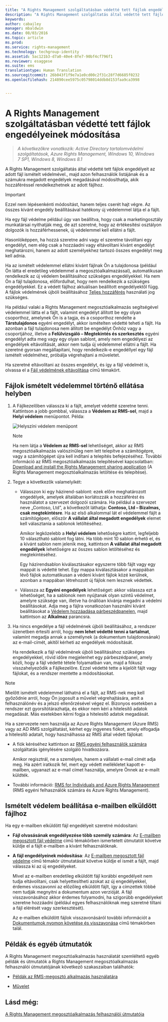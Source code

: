 ```yaml
---
title: "A Rights Management szolgáltatásban védetté tett fájlok engedélyeinek módosítása | Azure RMS"
description: "A Rights Management szolgáltatás által védetté tett fájlok engedélyeit az adott fájl ismételt védelmével., majd azon felhasználók listájának és a számukra megadott engedélyek megadásával módosíthatja, akik hozzáféréssel rendelkezhetnek az adott fájlhoz."
keywords: 
author: cabailey
manager: mbaldwin
ms.date: 08/03/2016
ms.topic: article
ms.prod: 
ms.service: rights-management
ms.technology: techgroup-identity
ms.assetid: 5ac121b3-d7a0-40e4-8fe7-90bf4cf796f1
ms.reviewer: esaggese
ms.suite: ems
translationtype: Human Translation
ms.sourcegitcommit: 26b043f1f9e7a1e0cd00c2f31c28f7d6685f0232
ms.openlocfilehash: 214890cee5975c05798014ddb8d153faa9ca3998


---
```


# A Rights Management szolgáltatásban védetté tett fájlok engedélyeinek módosítása

>*A következőkre vonatkozik: Active Directory tartalomvédelmi szolgáltatások, Azure Rights Management, Windows 10, Windows 7 SP1, Windows 8, Windows 8.1*

A Rights Management szolgáltatás által védetté tett fájlok engedélyeit az adott fájl ismételt védelmével., majd azon felhasználók listájának és a számukra megadott engedélyek megadásával módosíthatja, akik hozzáféréssel rendelkezhetnek az adott fájlhoz.

> [!IMPORTANT]
> Ezzel nem lépésenkénti módosítást, hanem teljes cserét hajt végre. Az összes kívánt engedély beállításával hatékony új védelemmel látja el a fájlt.
> 
>  Ha egy fájl védelme például úgy van beállítva, hogy csak a marketingosztály munkatársai nyithatják meg, de azt szeretné, hogy az értékesítési osztályon dolgozók is hozzáférhessenek, új védelemmel kell ellátni a fájlt.
>
> Hasonlóképpen, ha hozzá szeretne adni vagy el szeretne távolítani egy engedélyt, nem elég csak a hozzáadni vagy eltávolítani kívánt engedélyt meghatározni, hanem az adott személyekhez tartozó összes engedélyt meg kell adnia.

Ha az ismételt védelemmel ellátni kívánt fájlnak Ön a tulajdonosa (például Ön látta el eredetileg védelemmel a megosztóalkalmazással), automatikusan rendelkezik az új védelem beállításához szükséges engedélyekkel. Ha nem Ön a fájl tulajdonosa, előfordulhat, hogy nem rendelkezik a szükséges engedélyekkel. Ez a védett fájlhoz aktuálisan beállított engedélyektől függ. A fájlok védelmének újbóli beállításához [Teljes hozzáférés](../deploy-use/configure-usage-rights.md#usage-rights-and-descriptions) használati jog szükséges.

Ha például valaki a Rights Management megosztóalkalmazás segítségével védelemmel látta el a fájlt, valamint engedélyt állított be egy olyan csoporthoz, amelynek Ön is a tagja, és a csoporthoz rendelte a **Társtulajdonos** egyéni engedélyt, akkor ismételten védetté teheti a fájlt. Ha azonban a fájl tulajdonosa nem állított be engedélyt Önhöz vagy a csoportjához, illetve a **Felülvizsgáló – Megtekintés és szerkesztés** egyéni engedélyt adta meg vagy egy olyan sablont, amely nem engedélyezi az engedélyek eltávolítását, akkor nem tudja új védelemmel ellátni a fájlt. Ha szeretné gyorsan megállapítani, hogy rendelkezik-e engedéllyel egy fájl ismételt védelméhez, próbálja végrehajtani a műveletet.

Ha szeretné eltávolítani az összes engedélyt, és így a fájl védelmét is, olvassa el a [Fájl védelmének eltávolítása](sharing-app-remove-protection.md) című témakört.

## Fájlok ismételt védelemmel történő ellátása helyben

1.  A Fájlkezelőben válassza ki a fájlt, amelyet védetté szeretne tenni. Kattintson a jobb gombbal, válassza a **Védelem az RMS-sel**, majd a **Helyi védelem** menüpontot. Példa:

    ![Helyszíni védelem menüpont](../media/ADRMS_MSRMSApp_SP_CompanyDefined.png)

    > [!NOTE]
    > Ha nem látja a **Védelem az RMS-sel** lehetőséget, akkor az RMS megosztóalkalmazás valószínűleg nem lett telepítve a számítógépre, vagy a számítógépet újra kell indítani a telepítés befejezéséhez. További információ az RMS megosztóalkalmazás telepítésével kapcsolatban: [Download and install the Rights Management sharing application](install-sharing-app.md) (A Rights Management megosztóalkalmazás letöltése és telepítése).

2.  Tegye a következők valamelyikét:

    -   Válasszon ki egy házirend-sablont: ezek előre meghatározott engedélyek, amelyek általában korlátozzák a hozzáférést és használatot a szervezet dolgozói számára. Ha például a szervezet neve „Contoso, Ltd”, a következőt láthatja: **Contoso, Ltd – Bizalmas, csak megtekintésre**. Ha az első alkalommal lát el védelemmel fájlt a számítógépen, először **A vállalat által megadott engedélyek** elemet kell választania a sablonok letöltéséhez.

        Amikor legközelebb a **Helyi védelem** lehetőségre kattint, legfeljebb 10 választható sablont fog látni. Ha több mint 10 sablon érhető el, és a kívánt sablon nem jelenik meg, kattintson **A vállalat által megadott engedélyek** lehetőségre az összes sablon letöltéséhez és megtekintéséhez.

        Egy házirendsablon kiválasztásakor egyszerre több fájlt vagy egy mappát is védetté tehet. Egy mappa kiválasztásakor a mappában lévő fájlok automatikusan a védeni kívánt fájlok közé kerülnek, azonban a mappában létrehozott új fájlok nem lesznek védettek.

    -   Válassza az **Egyéni engedélyek** lehetőséget: akkor válassza ezt a lehetőséget, ha a sablonok nem nyújtanak olyan szintű védelmet, amelyre szüksége van, illetve ha önállóan kívánja megadni a védelmi beállításokat. Adja meg a fájlra vonatkozóan használni kívánt beállításokat a [Védelem hozzáadása párbeszédpanelen](sharing-app-dialog-box.md), majd kattintson az **Alkalmaz** parancsra.

3. Ha nincs engedélye a fájl védelmének újbóli beállításához, a rendszer üzenetben értesíti arról, hogy **nem lehet védetté tenni a tartalmat**, valamint megadja annak a személynek (a dokumentum tulajdonosának) az e-mail-címét, akitől kérheti az engedélyek módosítását.

    Ha rendelkezik a fájl védelmének újbóli beállításához szükséges engedélyekkel, rövid időre megjelenhet egy párbeszédpanel, amely közli, hogy a fájl védetté tétele folyamatban van, majd a fókusz visszahelyeződik a Fájlkezelőre. Ezzel védetté tette a kijelölt fájlt vagy fájlokat, és a rendszer mentette a módosításokat. 

> [!NOTE]
> Mielőtt ismételt védelemmel láthatná el a fájlt, az RMS-nek meg kell győződnie arról, hogy Ön jogosult a művelet végrehajtására, amit a felhasználónév és a jelszó ellenőrzésével végez el. Bizonyos esetekben a rendszer ezt gyorsítótárazhatja, és ekkor nem kéri a hitelesítő adatok megadását. Más esetekben kérni fogja a hitelesítő adatok megadását.
>
> Ha a szervezete nem használja az Azure Rights Management (Azure RMS) vagy az AD RMS szolgáltatást, kérhet egy ingyenes fiókot, amely elfogadja a hitelesítő adatait, hogy használhassa az RMS által védett fájlokat:
>
> -   A fiók kéréséhez kattintson az [RMS egyéni felhasználók számára](http://go.microsoft.com/fwlink/?LinkId=309469) szolgáltatás igénylésére szolgáló hivatkozásra.
>
>     Amikor regisztrál, ne a személyes, hanem a vállalati e-mail címét adja meg. Ha azért iratkozik fel, mert egy védett mellékletet kapott e-mailben, ugyanazt az e-mail címet használja, amelyre Önnek az e-mailt küldték.
> -   További információ: [RMS for Individuals and Azure Rights Management](../understand-explore/rms-for-individuals.md) (RMS egyéni felhasználók számára és Azure Rights Management).

## Ismételt védelem beállítása e-mailben elküldött fájlhoz

Ha egy e-mailben elküldött fájl engedélyeit szeretné módosítani:

- **Fájl olvasásának engedélyezése több személy számára**: Az [E-mailben megosztott fájl védelme](sharing-app-protect-by-email.md) című témakörben ismertetett útmutatót követve küldje el a fájlt e-mailben a kívánt felhasználóknak.

- **A fájl engedélyeinek módosítása**: Az [E-mailben megosztott fájl védelme](sharing-app-protect-by-email.md) című témakör útmutatását követve küldje el ismét a fájlt, majd válassza ki az új engedélyeket. 

    Mivel az e-mailben eredetileg elküldött fájl korábbi engedélyeit nem tudja eltávolítani, csak helyettesítheti azokat az új engedélyekkel, érdemes visszavonni az előzőleg elküldött fájlt, így a címzettek többé nem tudják megnyitni a dokumentum azon verzióját. A fájl visszavonásához akkor érdemes folyamodni, ha szigorúbb engedélyeket szeretne hozzáadni (például egyes felhasználóknak meg szeretné tiltani a fájl elérését vagy szerkesztését).

    Az e-mailben elküldött fájlok visszavonásáról további információt a [Dokumentumok nyomon követése és visszavonása](sharing-app-track-revoke.md) című témakörben talál.


## Példák és egyéb útmutatók
A Rights Management megosztóalkalmazás használatát szemléltető egyéb példák és útmutatók a Rights Management megosztóalkalmazás felhasználói útmutatójának következő szakaszaiban találhatók:

-   [Példák az RMS-megosztó alkalmazás használatára](sharing-app-user-guide.md#examples-for-using-the-rms-sharing-application)

-   [Művelet](sharing-app-user-guide.md#what-do-you-want-to-do)

## Lásd még:
[A Rights Management megosztóalkalmazás felhasználói útmutatója](sharing-app-user-guide.md)



<!--HONumber=Aug16_HO4-->


